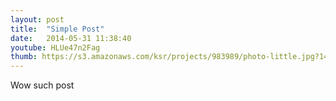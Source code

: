 ```yaml
---
layout: post
title:  "Simple Post"
date:   2014-05-31 11:38:40
youtube: HLUe47n2Fag
thumb: https://s3.amazonaws.com/ksr/projects/983989/photo-little.jpg?1401116074
---
```


Wow such post